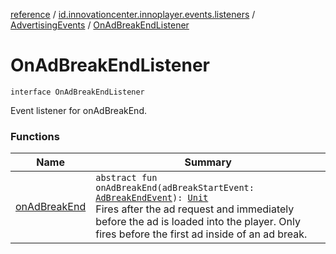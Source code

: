 [reference](../../../index.md) / [id.innovationcenter.innoplayer.events.listeners](../../index.md) / [AdvertisingEvents](../index.md) / [OnAdBreakEndListener](./index.md)

# OnAdBreakEndListener

`interface OnAdBreakEndListener`

Event listener for onAdBreakEnd.

### Functions

| Name | Summary |
|---|---|
| [onAdBreakEnd](on-ad-break-end.md) | `abstract fun onAdBreakEnd(adBreakStartEvent: `[`AdBreakEndEvent`](../../../id.innovationcenter.innoplayer.events/-ad-break-end-event/index.md)`): `[`Unit`](https://kotlinlang.org/api/latest/jvm/stdlib/kotlin/-unit/index.html)<br>Fires after the ad request and immediately before the ad is loaded into the player. Only fires before the first ad inside of an ad break. |
